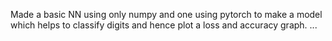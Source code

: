 Made a basic NN using only numpy and one using pytorch to make a model which helps to classify digits and hence plot a loss and accuracy graph. 
...

